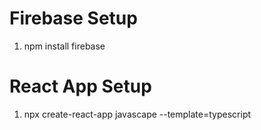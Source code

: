 # Firebase Setup
1. npm install firebase

# React App Setup
1. npx create-react-app javascape --template=typescript 